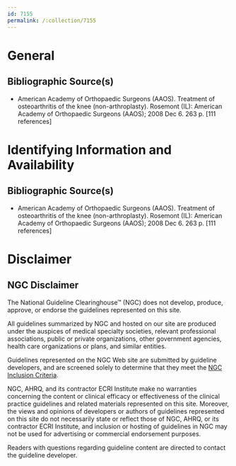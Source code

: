```yaml
---
id: 7155
permalink: /:collection/7155
---
```


# General

## Bibliographic Source(s)

- American Academy of Orthopaedic Surgeons (AAOS). Treatment of osteoarthritis of the knee (non-arthroplasty). Rosemont (IL): American Academy of Orthopaedic Surgeons (AAOS); 2008 Dec 6. 263 p. [111 references]

# Identifying Information and Availability

## Bibliographic Source(s)

- American Academy of Orthopaedic Surgeons (AAOS). Treatment of osteoarthritis of the knee (non-arthroplasty). Rosemont (IL): American Academy of Orthopaedic Surgeons (AAOS); 2008 Dec 6. 263 p. [111 references]

# Disclaimer

## NGC Disclaimer

The National Guideline Clearinghouse™ (NGC) does not develop, produce, approve, or endorse the guidelines represented on this site.

All guidelines summarized by NGC and hosted on our site are produced under the auspices of medical specialty societies, relevant professional associations, public or private organizations, other government agencies, health care organizations or plans, and similar entities.

Guidelines represented on the NGC Web site are submitted by guideline developers, and are screened solely to determine that they meet the [NGC Inclusion Criteria](/help-and-about/summaries/inclusion-criteria).

NGC, AHRQ, and its contractor ECRI Institute make no warranties concerning the content or clinical efficacy or effectiveness of the clinical practice guidelines and related materials represented on this site. Moreover, the views and opinions of developers or authors of guidelines represented on this site do not necessarily state or reflect those of NGC, AHRQ, or its contractor ECRI Institute, and inclusion or hosting of guidelines in NGC may not be used for advertising or commercial endorsement purposes.

Readers with questions regarding guideline content are directed to contact the guideline developer.

